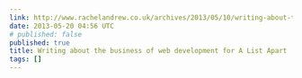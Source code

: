 ```yaml
---
link: http://www.rachelandrew.co.uk/archives/2013/05/10/writing-about-the-business-of-web-development-for-a-list-apart/
date: 2013-05-20 04:56 UTC
# published: false
published: true
title: Writing about the business of web development for A List Apart
tags: []
---
```



